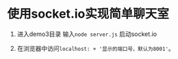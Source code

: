 # 使用socket.io实现简单聊天室

1. 进入demo3目录 输入`node server.js` 启动socket.io

2. 在浏览器中访问`localhost: + '显示的端口号，默认为8001'`。
